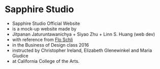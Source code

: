# Sapphire Studio

- Sapphire Studio Official Website
- is a mock-up website made by
- Jitpanan Jaturuntawanichya + Siyao Zhu + Linn S. Huang (web dev)
- with reference from [Flo Schli](http://codepen.io/schliflo/)
- in the Business of Design class 2016
- instructed by Christopher Ireland, Elizabeth Glenewinkel and Maria Giudice 
- at California College of the Arts.
